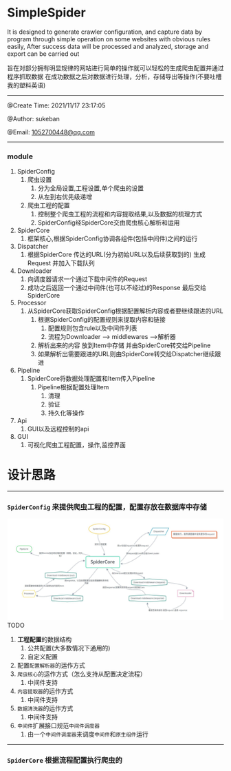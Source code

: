 # SimpleSpider

It is designed to generate crawler configuration,
and capture data by program through simple operation on some websites with obvious rules easily,
After success data will be processed and analyzed, storage and export can be carried out

旨在对部分拥有明显规律的网站进行简单的操作就可以轻松的生成爬虫配置并通过程序抓取数据
在成功数据之后对数据进行处理，分析，存储导出等操作(不要吐槽我的塑料英语)

---------

@Create Time: 2021/11/17 23:17:05

@Author: sukeban

@Email: 1052700448@qq.com

---------



### module

1. SpiderConfig
   1. 爬虫设置
      1. 分为全局设置,工程设置,单个爬虫的设置
      2. 从左到右优先级递增
   2. 爬虫工程的配置
      1. 控制整个爬虫工程的流程和内容提取结果,以及数据的梳理方式
      2. SpiderConfig经SpiderCore交由爬虫核心解析和运用
2. SpiderCore
   1. 框架核心,根据SpiderConfig协调各组件(包括中间件)之间的运行
3. Dispatcher
   1. 根据SpiderCore 传达的URL(分为初始URL以及后续获取到的) 生成Request 并加入下载队列
4. Downloader
   1. 向调度器请求一个通过下载中间件的Request 
   2. 成功之后返回一个通过中间件(也可以不经过)的Response 最后交给SpiderCore
5. Processor
   1. 从SpiderCore获取SpiderConfig根据配置解析内容或者要继续跟进的URL
      1. 根据SpiderConfig的配置规则来提取内容和链接
         1. 配置规则包含rule以及中间件列表
         2. 流程为Downloader --> middlewares -->解析器  
      2. 解析出来的内容 放到Item中存储 并由SpiderCore转交给Pipeline
      3. 如果解析出需要跟进的URL则由SpiderCore转交给Dispatcher继续跟进
6. Pipeline
   1. SpiderCore将数据处理配置和Item传入Pipeline
      1. Pipeline根据配置处理Item
         1. 清理
         2. 验证
         3. 持久化等操作
7. Api
   1. GUI以及远程控制的api
8. GUI
   1. 可视化爬虫工程配置，操作,监控界面

# 设计思路

----

### `SpiderConfig` 来提供爬虫工程的配置，配置存放在数据库中存储

![avatar](Images/SimpleSpiderArchitecture.jpg)
TODO

1. **工程配置**的数据结构
   1. 公共配置(大多数情况下通用的)
   2. 自定义配置
2. 配置`配置解析器`的运作方式
3. `爬虫核心`的运作方式（怎么支持从配置决定流程）
   1. 中间件支持
4. `内容提取器`的运作方式
   1. 中间件支持
5. `数据清洗器`的运作方式
   1. 中间件支持
6. `中间件`扩展接口规范`中间件调度器`
   1. 由一个`中间件调度器`来调度`中间件`和`原生组件`运行

----

### `SpiderCore` 根据流程配置执行爬虫的







